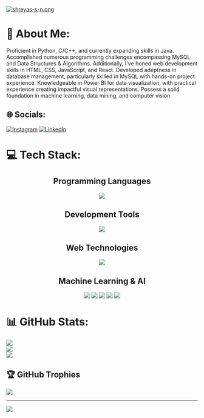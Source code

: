 [![shreyas-s-n.png](https://i.postimg.cc/pX5npkSP/shreyas-s-n.png)](CoverPage_Shreyas)

# 💫 About Me:

<div align="left">
    <p>Proficient in Python, C/C++, and currently expanding skills in Java. Accomplished numerous programming challenges encompassing MySQL and Data Structures & Algorithms. Additionally, I've honed web development skills in HTML, CSS, JavaScript, and React. Developed adeptness in database management, particularly skilled in MySQL with hands-on project experience. Knowledgeable in Power BI for data visualization, with practical experience creating impactful visual representations. Possess a solid foundation in machine learning, data mining, and computer vision.</p>
</div>

## 🌐 Socials:
[![Instagram](https://img.shields.io/badge/Instagram-%23E4405F.svg?logo=Instagram&logoColor=white)](https://instagram.com/shreyas_s_n_) [![LinkedIn](https://img.shields.io/badge/LinkedIn-%230077B5.svg?logo=linkedin&logoColor=white)](https://linkedin.com/in/shreyassn) 

# 💻 Tech Stack:
 <div align="center">
        <h2>Programming Languages</h2>
        <a href="https://skillicons.dev">
            <img src="https://skillicons.dev/icons?i=c,cpp,js,css,django,py" />
        </a>
        <h2>Development Tools</h2>
        <a href="https://skillicons.dev">
            <img src="https://skillicons.dev/icons?i=docker,flask,github,git,html,ai,java,vscode" />
        </a>
        <h2>Web Technologies</h2>
        <a href="https://skillicons.dev">
            <img src="https://skillicons.dev/icons?i=mysql,nextjs,nodejs,php,react,sqlite,tailwind,tensorflow,threejs" />
        </a>
        <h2>Machine Learning & AI</h2>
        <img src="https://img.shields.io/badge/Keras-%23D00000.svg?style=plastic&logo=Keras&logoColor=white" />
        <img src="https://img.shields.io/badge/numpy-%23013243.svg?style=plastic&logo=numpy&logoColor=white" />
        <img src="https://img.shields.io/badge/pandas-%23150458.svg?style=plastic&logo=pandas&logoColor=white" />
        <img src="https://img.shields.io/badge/scikit--learn-%23F7931E.svg?style=plastic&logo=scikit-learn&logoColor=white" />
        <img src="https://img.shields.io/badge/TensorFlow-%23FF6F00.svg?style=plastic&logo=TensorFlow&logoColor=white" />
    </div>


# 📊 GitHub Stats:
![](https://github-readme-stats.vercel.app/api?username=shreyassn&theme=tokyonight&hide_border=false&include_all_commits=true&count_private=true)<br/>
![](https://github-readme-streak-stats.herokuapp.com/?user=shreyassn&theme=tokyonight&hide_border=false)<br/>
![](https://github-readme-stats.vercel.app/api/top-langs/?username=shreyassn&theme=tokyonight&hide_border=false&include_all_commits=true&count_private=true&layout=compact)

## 🏆 GitHub Trophies
![](https://github-profile-trophy.vercel.app/?username=shreyassn&theme=algolia&no-frame=false&no-bg=false&margin-w=4)


---
[![](https://visitcount.itsvg.in/api?id=shreyassn&icon=0&color=1)](https://visitcount.itsvg.in)

<!-- Proudly created with GPRM ( https://gprm.itsvg.in ) -->
